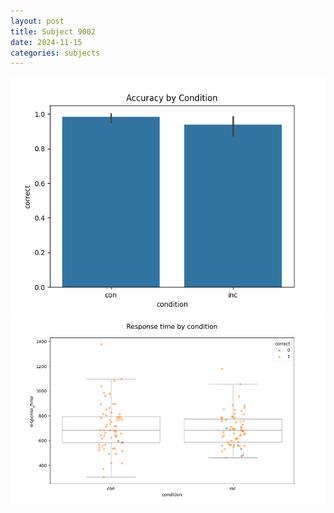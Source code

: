 ```yaml
---
layout: post
title: Subject 9002
date: 2024-11-15
categories: subjects
---
```


![](data/9002/run-7/9002_NF_acc.png)
![](data/9002/run-7/9002_NF_rt.png)
